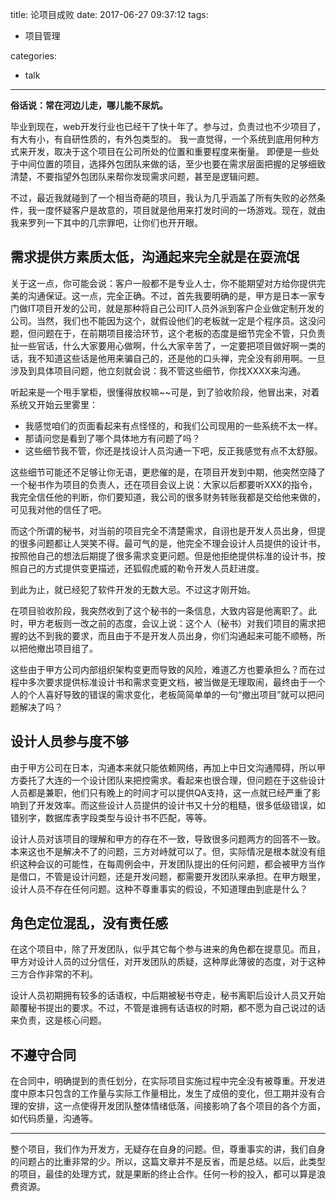 title: 论项目成败
date: 2017-06-27 09:37:12
tags:
- 项目管理

categories:
- talk
---

**俗话说：常在河边儿走，哪儿能不尿炕。**

毕业到现在，web开发行业也已经干了快十年了。参与过，负责过也不少项目了，有大有小，有自研性质的，有外包类型的。
我一直觉得，一个系统到底用何种方式来开发，取决于这个项目在公司所处的位置和重要程度来衡量。
即便是一些处于中间位置的项目，选择外包团队来做的话，至少也要在需求层面把握的足够细致清楚，不要指望外包团队来帮你发现需求问题，甚至是逻辑问题。

不过，最近我就碰到了一个相当奇葩的项目，我认为几乎涵盖了所有失败的必然条件，我一度怀疑客户是故意的，项目就是他用来打发时间的一场游戏。现在，就由我来罗列一下其中的几宗罪吧，让你们也开开眼。

## 需求提供方素质太低，沟通起来完全就是在耍流氓
关于这一点，你可能会说：客户一般都不是专业人士，你不能期望对方给你提供完美的沟通保证。这一点，完全正确。不过，首先我要明确的是，甲方是日本一家专门做IT项目开发的公司，就是那种将自己公司IT人员外派到客户企业做定制开发的公司。当然，我们也不能因为这个，就假设他们的老板就一定是个程序员。这没问题，但问题在于，在前期项目接洽环节，这个老板的态度是细节完全不管，只负责扯一些官话，什么大家要用心做啊，什么大家辛苦了，一定要把项目做好啊一类的话，我不知道这些话是他用来骗自己的，还是他的口头禅，完全没有卵用啊。一旦涉及到具体项目问题，他立刻就会说：我不管这些细节，你找XXXX来沟通。

听起来是一个甩手掌柜，很懂得放权嘛~~可是，到了验收阶段，他冒出来，对着系统又开始云里雾里：
- 我感觉咱们的页面看起来有点怪怪的，和我们公司现用的一些系统不太一样。
- 那请问您是看到了哪个具体地方有问题了吗？
- 这些细节我不管，你还是找设计人员沟通一下吧，反正我感觉有点不太舒服。

这些细节可能还不足够让你无语，更悲催的是，在项目开发到中期，他突然空降了一个秘书作为项目的负责人，还在项目会议上说：大家以后都要听XXX的指令，我完全信任他的判断，你们要知道，我公司的很多财务转账我都是交给他来做的，可见我对他的信任了吧。

而这个所谓的秘书，对当前的项目完全不清楚需求，自诩也是开发人员出身，但提的很多问题都让人哭笑不得。最可气的是，他完全不理会设计人员提供的设计书，按照他自己的想法后期提了很多需求变更问题。但是他拒绝提供标准的设计书，按照自己的方式提供变更描述，还狐假虎威的勒令开发人员赶进度。

到此为止，就已经犯了软件开发的无数大忌。不过这才刚开始。

在项目验收阶段，我突然收到了这个秘书的一条信息，大致内容是他离职了。此时，甲方老板则一改之前的态度，会议上说：这个人（秘书）对我们项目的需求把握的达不到我的要求，而且由于不是开发人员出身，你们沟通起来可能不顺畅，所以把他撤出项目组了。

这些由于甲方公司内部组织架构变更而导致的风险，难道乙方也要承担么？而在过程中多次要求提供标准设计书和需求变更文档，被当做是无理取闹，最终由于一个人的个人喜好导致的错误的需求变化，老板简简单单的一句“撤出项目”就可以把问题解决了吗？

## 设计人员参与度不够
由于甲方公司在日本，沟通本来就只能依赖网络，再加上中日文沟通障碍，所以甲方委托了大连的一个设计团队来把控需求。看起来也很合理，但问题在于这些设计人员都是兼职，他们只有晚上的时间才可以提供QA支持，这一点就已经严重了影响到了开发效率。而这些设计人员提供的设计书又十分的粗糙，很多低级错误，如错别字，数据库表字段类型与设计书不匹配，等等。

设计人员对该项目的理解和甲方的存在不一致，导致很多问题两方的回答不一致。本来这也不是解决不了的问题，三方对峙就可以了。但，实际情况是根本就没有组织这种会议的可能性，在每周例会中，开发团队提出的任何问题，都会被甲方当作是借口，不管是设计问题，还是开发问题，都需要开发团队来承担。在甲方眼里，设计人员不存在任何问题。这种不尊重事实的假设，不知道理由到底是什么？

## 角色定位混乱，没有责任感
在这个项目中，除了开发团队，似乎其它每个参与进来的角色都在提意见。而且，甲方对设计人员的过分信任，对开发团队的质疑，这种厚此薄彼的态度，对于这种三方合作非常的不利。

设计人员初期拥有较多的话语权，中后期被秘书夺走，秘书离职后设计人员又开始颠覆秘书提出的要求。不过，不管是谁拥有话语权的时期，都不愿为自己说过的话来负责，这是核心问题。

## 不遵守合同
在合同中，明确提到的责任划分，在实际项目实施过程中完全没有被尊重。开发进度中原本只包含的工作量与实际工作量相比，发生了成倍的变化，但工期并没有合理的安排，这一点使得开发团队整体情绪低落，间接影响了各个项目的各个方面，如代码质量，沟通等。


---

整个项目，我们作为开发方，无疑存在自身的问题。但，尊重事实的讲，我们自身的问题占的比重非常的少。所以，这篇文章并不是反省，而是总结。以后，此类型的项目，最佳的处理方式，就是果断的终止合作。任何一秒的投入，都可以算是浪费资源。
